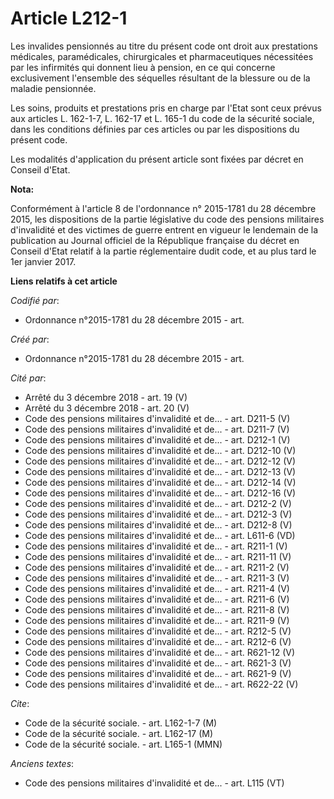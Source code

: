 # Article L212-1

Les invalides pensionnés au titre du présent code ont droit aux prestations médicales, paramédicales, chirurgicales et
pharmaceutiques nécessitées par les infirmités qui donnent lieu à pension, en ce qui concerne exclusivement l'ensemble des
séquelles résultant de la blessure ou de la maladie pensionnée.

Les soins, produits et prestations pris en charge par l'Etat sont ceux prévus aux articles L. 162-1-7, L. 162-17 et L. 165-1
du code de la sécurité sociale, dans les conditions définies par ces articles ou par les dispositions du présent code.

Les modalités d'application du présent article sont fixées par décret en Conseil d'Etat.

**Nota:**

Conformément à l'article 8 de l'ordonnance n° 2015-1781 du 28 décembre 2015, les dispositions de la partie législative du
code des pensions militaires d'invalidité et des victimes de guerre entrent en vigueur le lendemain de la publication au
Journal officiel de la République française du décret en Conseil d'Etat relatif à la partie réglementaire dudit code, et au
plus tard le 1er janvier 2017.

**Liens relatifs à cet article**

_Codifié par_:

  - Ordonnance n°2015-1781 du 28 décembre 2015 - art.

_Créé par_:

  - Ordonnance n°2015-1781 du 28 décembre 2015 - art.

_Cité par_:

  - Arrêté du 3 décembre 2018 - art. 19 (V)
  - Arrêté du 3 décembre 2018 - art. 20 (V)
  - Code des pensions militaires d'invalidité et de... - art. D211-5 (V)
  - Code des pensions militaires d'invalidité et de... - art. D211-7 (V)
  - Code des pensions militaires d'invalidité et de... - art. D212-1 (V)
  - Code des pensions militaires d'invalidité et de... - art. D212-10 (V)
  - Code des pensions militaires d'invalidité et de... - art. D212-12 (V)
  - Code des pensions militaires d'invalidité et de... - art. D212-13 (V)
  - Code des pensions militaires d'invalidité et de... - art. D212-14 (V)
  - Code des pensions militaires d'invalidité et de... - art. D212-16 (V)
  - Code des pensions militaires d'invalidité et de... - art. D212-2 (V)
  - Code des pensions militaires d'invalidité et de... - art. D212-3 (V)
  - Code des pensions militaires d'invalidité et de... - art. D212-8 (V)
  - Code des pensions militaires d'invalidité et de... - art. L611-6 (VD)
  - Code des pensions militaires d'invalidité et de... - art. R211-1 (V)
  - Code des pensions militaires d'invalidité et de... - art. R211-11 (V)
  - Code des pensions militaires d'invalidité et de... - art. R211-2 (V)
  - Code des pensions militaires d'invalidité et de... - art. R211-3 (V)
  - Code des pensions militaires d'invalidité et de... - art. R211-4 (V)
  - Code des pensions militaires d'invalidité et de... - art. R211-6 (V)
  - Code des pensions militaires d'invalidité et de... - art. R211-8 (V)
  - Code des pensions militaires d'invalidité et de... - art. R211-9 (V)
  - Code des pensions militaires d'invalidité et de... - art. R212-5 (V)
  - Code des pensions militaires d'invalidité et de... - art. R212-6 (V)
  - Code des pensions militaires d'invalidité et de... - art. R621-12 (V)
  - Code des pensions militaires d'invalidité et de... - art. R621-3 (V)
  - Code des pensions militaires d'invalidité et de... - art. R621-9 (V)
  - Code des pensions militaires d'invalidité et de... - art. R622-22 (V)

_Cite_:

  - Code de la sécurité sociale. - art. L162-1-7 (M)
  - Code de la sécurité sociale. - art. L162-17 (M)
  - Code de la sécurité sociale. - art. L165-1 (MMN)

_Anciens textes_:

  - Code des pensions militaires d'invalidité et de... - art. L115 (VT)
